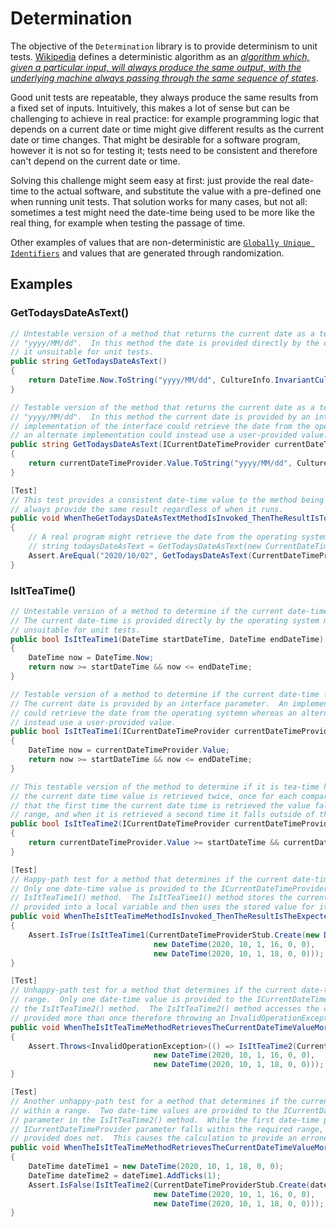 # Determination #
The objective of the `Determination` library is to provide determinism to unit tests.  [Wikipedia](https://en.wikipedia.org/wiki/Main_Page) defines a deterministic algorithm as an [*algorithm which, given a particular input, will always produce the same output, with the underlying machine always passing through the same sequence of states*](https://en.wikipedia.org/wiki/Deterministic_algorithm).

Good unit tests are repeatable, they always produce the same results from a fixed set of inputs.  Intuitively, this makes a lot of sense but can be challenging to achieve in real practice: for example programming logic that depends on a current date or time might give different results as the current date or time changes.  That might be desirable for a software program, however it is not so for testing it; tests need to be consistent and therefore can't depend on the current date or time.

Solving this challenge might seem easy at first:  just provide the real date-time to the actual software, and substitute the value with a pre-defined one when running unit tests.  That solution works for many cases, but not all:  sometimes a test might need the date-time being used to be more like the real thing, for example when testing the passage of time.

Other examples of values that are non-deterministic are [`Globally Unique Identifiers`](https://en.wikipedia.org/wiki/Universally_unique_identifier) and values that are generated through randomization.

## Examples

### GetTodaysDateAsText()
```C#
// Untestable version of a method that returns the current date as a text string formatted as
// "yyyy/MM/dd".  In this method the date is provided directly by the operating system making
// it unsuitable for unit tests.
public string GetTodaysDateAsText()
{
    return DateTime.Now.ToString("yyyy/MM/dd", CultureInfo.InvariantCulture);
}

// Testable version of the method that returns the current date as a text string formatted as
// "yyyy/MM/dd".  In this method the current date is provided by an interface parameter.  An
// implementation of the interface could retrieve the date from the operating systemn whereas
// an alternate implementation could instead use a user-provided value.
public string GetTodaysDateAsText(ICurrentDateTimeProvider currentDateTimeProvider)
{
    return currentDateTimeProvider.Value.ToString("yyyy/MM/dd", CultureInfo.InvariantCulture);
}

[Test]
// This test provides a consistent date-time value to the method being tested. The test will 
// always provide the same result regardless of when it runs.
public void WhenTheGetTodaysDateAsTextMethodIsInvoked_ThenTheResultIsTodaysDateFormatedAsAStringWithTheFormatYearMonthDay()
{
    // A real program might retrieve the date from the operating system by using:
    // string todaysDateAsText = GetTodaysDateAsText(new CurrentDateTimeProvider());
    Assert.AreEqual("2020/10/02", GetTodaysDateAsText(CurrentDateTimeProviderStub.Create(new DateTime(2020, 10, 2))));
}
```
### IsItTeaTime()
```C#
// Untestable version of a method to determine if the current date-time falls within a range.
// The current date-time is provided directly by the operating system making the method
// unsuitable for unit tests.
public bool IsItTeaTime1(DateTime startDateTime, DateTime endDateTime)
{
    DateTime now = DateTime.Now;
    return now >= startDateTime && now <= endDateTime;
}

// Testable version of a method to determine if the current date-time falls within a range.
// The current date is provided by an interface parameter.  An implementation of the interface
// could retrieve the date from the operating systemn whereas an alternate implementation could
// instead use a user-provided value.
public bool IsItTeaTime1(ICurrentDateTimeProvider currentDateTimeProvider, DateTime startDateTime, DateTime endDateTime)
{
    DateTime now = currentDateTimeProvider.Value;
    return now >= startDateTime && now <= endDateTime;
}

// This testable version of the method to determine if it is tea-time has a subtle bug:
// the current date time value is retrieved twice, once for each comparison.  It is possible
// that the first time the current date time is retrieved the value falls within the required
// range, and when it is retrieved a second time it falls outside of the required range.
public bool IsItTeaTime2(ICurrentDateTimeProvider currentDateTimeProvider, DateTime startDateTime, DateTime endDateTime)
{
    return currentDateTimeProvider.Value >= startDateTime && currentDateTimeProvider.Value <= endDateTime;
}

[Test]
// Happy-path test for a method that determines if the current date-time falls within a range.
// Only one date-time value is provided to the ICurrentDateTimeProvider parameter in the 
// IsItTeaTime1() method.  The IsItTeaTime1() method stores the current date-time value being
// provided into a local variable and then uses the stored value for its calculation.
public void WhenTheIsItTeaTimeMethodIsInvoked_ThenTheResultIsTheExpectedValue()
{
    Assert.IsTrue(IsItTeaTime1(CurrentDateTimeProviderStub.Create(new DateTime(2020, 10, 1, 18, 0, 0)), 
                                new DateTime(2020, 10, 1, 16, 0, 0), 
                                new DateTime(2020, 10, 1, 18, 0, 0)));
}

[Test]
// Unhappy-path test for a method that determines if the current date-time falls within a
// range.  Only one date-time value is provided to the ICurrentDateTimeProvider parameter in
// the IsItTeaTime2() method.  The IsItTeaTime2() method accesses the current date-time being
// provided more than once therefore throwing an InvalidOperationException.
public void WhenTheIsItTeaTimeMethodRetrievesTheCurrentDateTimeValueMoreThanOnce_ThenAnInvalidOperationExceptionIsThrown()
{
    Assert.Throws<InvalidOperationException>(() => IsItTeaTime2(CurrentDateTimeProviderStub.Create(new DateTime(2020, 10, 1, 18, 0, 0)),
                                new DateTime(2020, 10, 1, 16, 0, 0),
                                new DateTime(2020, 10, 1, 18, 0, 0)));
}

[Test]
// Another unhappy-path test for a method that determines if the current date-time falls
// within a range.  Two date-time values are provided to the ICurrentDateTimeProvider
// parameter in the IsItTeaTime2() method.  While the first date-time provided to the
// ICurrentDateTimeProvider parameter falls within the required range, the second value
// provided does not.  This causes the calculation to provide an erroneus result.
public void WhenTheIsItTeaTimeMethodRetrievesTheCurrentDateTimeValueMoreThanOnce_ThenAnInvalidOperationExceptionIsThrown2()
{
    DateTime dateTime1 = new DateTime(2020, 10, 1, 18, 0, 0);
    DateTime dateTime2 = dateTime1.AddTicks(1);
    Assert.IsFalse(IsItTeaTime2(CurrentDateTimeProviderStub.Create(dateTime1, dateTime2),
                                new DateTime(2020, 10, 1, 16, 0, 0),
                                new DateTime(2020, 10, 1, 18, 0, 0)));
}
```
